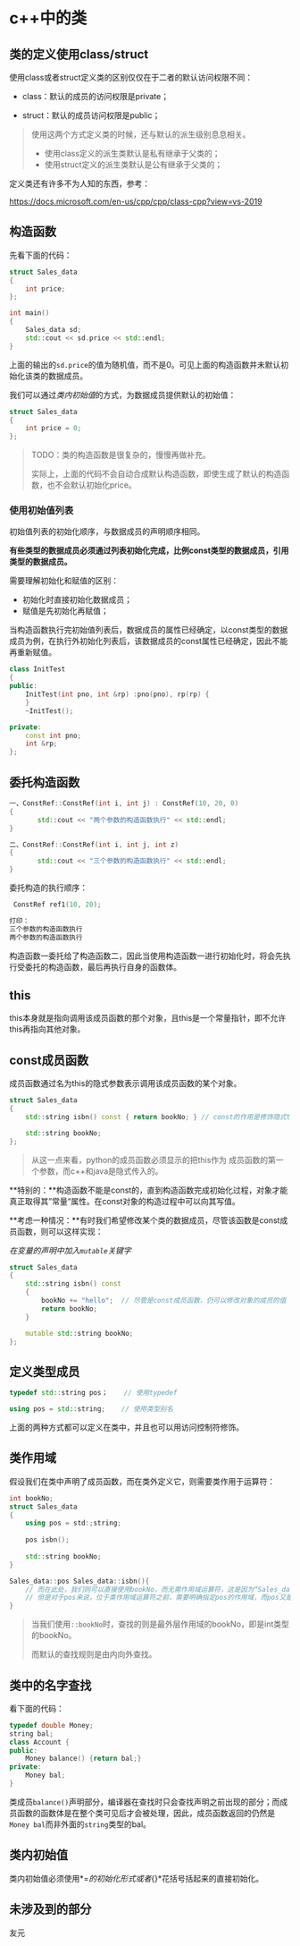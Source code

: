 # c++中的类

## 类的定义使用class/struct

使用class或者struct定义类的区别仅仅在于二者的默认访问权限不同：

- class：默认的成员的访问权限是private；

- struct：默认的成员访问权限是public；

> 使用这两个方式定义类的时候，还与默认的派生级别息息相关。
>
> - 使用class定义的派生类默认是私有继承于父类的；
> - 使用struct定义的派生类默认是公有继承于父类的；

定义类还有许多不为人知的东西，参考：

https://docs.microsoft.com/en-us/cpp/cpp/class-cpp?view=vs-2019

## 构造函数

先看下面的代码：

```cpp
struct Sales_data
{
	int price;
};

int main()
{
	Sales_data sd;
	std::cout << sd.price << std::endl;
}
```

上面的输出的`sd.price`的值为随机值，而不是0。可见上面的构造函数并未默认初始化该类的数据成员。

我们可以通过*类内初始值*的方式，为数据成员提供默认的初始值：

```cpp
struct Sales_data
{
	int price = 0;
};
```

> TODO：类的构造函数是很复杂的，慢慢再做补充。
>
> 实际上，上面的代码不会自动合成默认构造函数，即使生成了默认的构造函数，也不会默认初始化price。

### 使用初始值列表

初始值列表的初始化顺序，与数据成员的声明顺序相同。

**有些类型的数据成员必须通过列表初始化完成，比例const类型的数据成员，引用类型的数据成员。**

需要理解初始化和赋值的区别：

- 初始化时直接初始化数据成员；
- 赋值是先初始化再赋值；

当构造函数执行完初始值列表后，数据成员的属性已经确定，以const类型的数据成员为例，在执行外初始化列表后，该数据成员的const属性已经确定，因此不能再重新赋值。

```cpp
class InitTest
{
public:
	InitTest(int pno, int &rp) :pno(pno), rp(rp) {
	}
	~InitTest();

private:
	const int pno;
	int &rp;
};
```

## 委托构造函数
``` C++
一、ConstRef::ConstRef(int i, int j) : ConstRef(10, 20, 0)
{
       std::cout << "两个参数的构造函数执行" << std::endl;
}

二、ConstRef::ConstRef(int i, int j, int z)
{
       std::cout << "三个参数的构造函数执行" << std::endl;
}
```
委托构造的执行顺序：
``` C++
 ConstRef ref1(10, 20);

打印：
三个参数的构造函数执行
两个参数的构造函数执行
```
构造函数一委托给了构造函数二，因此当使用构造函数一进行初始化时，将会先执行受委托的构造函数，最后再执行自身的函数体。

## this

this本身就是指向调用该成员函数的那个对象，且this是一个常量指针，即不允许this再指向其他对象。

## const成员函数

成员函数通过名为this的隐式参数表示调用该成员函数的某个对象。

```c++
struct Sales_data
{
	std::string isbn() const { return bookNo; }	// const的作用是修饰隐式this指针的类型，将this变为指向常量对象的指针，因此我们无法通过this修改对象成员的值

	std::string bookNo;
};
```

> 从这一点来看，python的成员函数必须显示的把this作为 成员函数的第一个参数，而c++和java是隐式传入的。

**特别的：**构造函数不能是const的，直到构造函数完成初始化过程，对象才能真正取得其”常量“属性。在const对象的构造过程中可以向其写值。

**考虑一种情况：**有时我们希望修改某个类的数据成员，尽管该函数是const成员函数，则可以这样实现：

*在变量的声明中加入`mutable`关键字*

```c++
struct Sales_data
{
	std::string isbn() const 
	{
		bookNo += "hello";	// 尽管是const成员函数，仍可以修改对象的成员的值
		return bookNo;
	}

	mutable std::string bookNo;
};
```

## 定义类型成员

```cpp
typedef std::string pos；	// 使用typedef

using pos = std::string;	// 使用类型别名
```

上面的两种方式都可以定义在类中，并且也可以用访问控制符修饰。

## 类作用域

假设我们在类中声明了成员函数，而在类外定义它，则需要类作用于运算符：

```cpp
int bookNo;
struct Sales_data
{
    using pos = std:;string;
    
	pos isbn();
    
    std::string bookNo;
}

Sales_data::pos Sales_data::isbn(){
    // 而在此处，我们则可以直接使用bookNo，而无需作用域运算符，这是因为“Sales_data::isbn"已经指明了后面的作用域属于sales_data。
    // 但是对于pos来说，位于类作用域运算符之前，需要明确指定pos的作用域，而pos又是在Sales_data中定义的，因此需要指定。
}
```

> 当我们使用`::bookNo`时，查找的则是最外层作用域的bookNo，即是int类型的bookNo。
>
> 而默认的查找规则是由内向外查找。

## 类中的名字查找

看下面的代码：

```c++
typedef double Money;
string bal;
class Account {
public:
    Money balance() {return bal;}
private:
    Money bal;
}
```

类成员`balance()`声明部分，编译器在查找时只会查找声明之前出现的部分；而成员函数的函数体是在整个类可见后才会被处理，因此，成员函数返回的仍然是`Money bal`而非外面的`string`类型的bal。

## 类内初始值

类内初始值必须使用*=*的初始化形式或者*{}*花括号括起来的直接初始化。

## 未涉及到的部分

友元